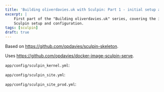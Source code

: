 ```yaml
---
title: 'Building oliverdavies.uk with Sculpin: Part 1 - initial setup and configuration'
excerpt: |
    First part of the "Building oliverdavies.uk" series, covering the initial
    Sculpin setup and configuration.
tags: [sculpin]
draft: true
---
```


Based on <https://github.com/opdavies/sculpin-skeleton>.

Uses <https://github.com/opdavies/docker-image-sculpin-serve>.

`app/config/sculpin_kernel.yml`:

`app/config/sculpin_site.yml`:

`app/config/sculpin_site_prod.yml`:
